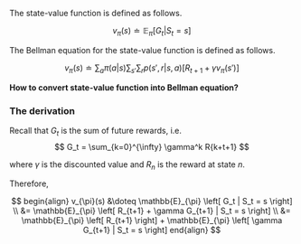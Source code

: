 The state-value function is defined as follows.

$$ v_{\pi}(s) \doteq \mathbb{E}_{\pi} \left[ G_t | S_t = s \right] $$

The Bellman equation for the state-value function is defined as follows.

$$ 
v_{\pi}(s) \doteq \sum_{a} \pi(a|s) \sum_{s'} \sum_{r} p(s', r | s, a) \left[ R_{t+1} + \gamma v_{\pi} (s') \right] 
$$

**How to convert state-value function into Bellman equation?**

### The derivation

Recall that $G_t$ is the sum of future rewards, i.e.
$$
G_t = \sum_{k=0}^{\infty} \gamma^k R{k+t+1}
$$

where $\gamma$ is the discounted value and $R_n$ is the reward at state $n$.

Therefore, 

$$
begin{align}
v_{\pi}(s) &\doteq \mathbb{E}_{\pi} \left[ G_t | S_t = s \right]
\\
&= \mathbb{E}_{\pi} \left[ R_{t+1} + \gamma G_{t+1} | S_t = s \right]
\\
&= \mathbb{E}_{\pi} \left[ R_{t+1} \right] + \mathbb{E}_{\pi} \left[ \gamma G_{t+1} | S_t = s \right]
end{align}
$$